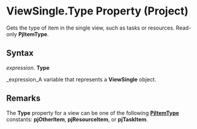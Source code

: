 
# ViewSingle.Type Property (Project)

Gets the type of item in the single view, such as tasks or resources. Read-only  **PjItemType**.


## Syntax

 _expression_. **Type**

 _expression_A variable that represents a  **ViewSingle** object.


## Remarks

The  **Type** property for a view can be one of the following **[PjItemType](56e805f9-71b6-1a90-540b-2327a44f2a84.md)** constants: **pjOtherItem**,  **pjResourceItem**, or  **pjTaskItem**.

